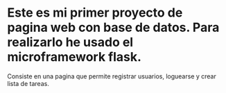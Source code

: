# Este es mi primer proyecto de pagina web con base de datos. Para realizarlo he usado el microframework flask.
Consiste en una pagina que permite registrar usuarios, loguearse y crear lista de tareas.
